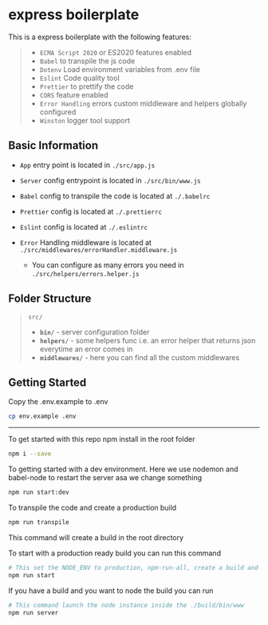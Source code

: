 # express boilerplate

This is a express boilerplate with the following features:

> - `ECMA Script 2020` or ES2020 features enabled
> - `Babel` to transpile the js code
> - `Dotenv` Load environment variables from .env file
> - `Eslint` Code quality tool
> - `Prettier` to prettify the code
> - `CORS` feature enabled
> - `Error Handling` errors custom middleware and helpers globally configured
> - `Winston` logger tool support

## Basic Information

- `App` entry point is located in `./src/app.js`

- `Server` config entrypoint is located in `./src/bin/www.js`

- `Babel` config to transpile the code is located at `./.babelrc`

- `Prettier` config is located at `./.prettierrc`

- `Eslint` config is located at `./.eslintrc`

- `Error` Handling middleware is located at `./src/middlewares/errorHandler.middleware.js`

  - You can configure as many errors you need in `./src/helpers/errors.helper.js`

## Folder Structure

> `src/`
>
> - **`bin/`** - server configuration folder
> - **`helpers/`** - some helpers func i.e. an error helper that returns json everytime an error comes in
> - **`middlewares/`** - here you can find all the custom middlewares

## Getting Started

Copy the .env.example to .env

```bash
cp env.example .env
```

---

To get started with this repo npm install in the root folder

```bash
npm i --save
```

To getting started with a dev environment. Here we use nodemon and babel-node to restart the server asa we change
something

```bash
npm run start:dev
```

To transpile the code and create a production build

```bash
npm run transpile
```

This command will create a build in the root directory

To start with a production ready build you can run this command

```bash
# This set the NODE_ENV to production, npm-run-all, create a build and run the server command
npm run start
```

If you have a build and you want to node the build you can run

```bash
# This command launch the node instance inside the ./build/bin/www
npm run server
```
